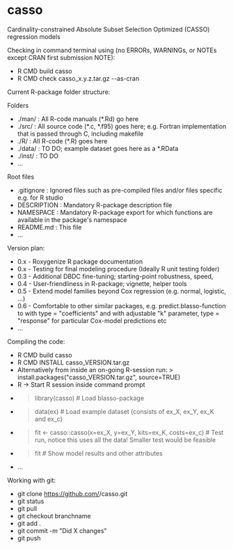 # casso
Cardinality-constrained Absolute Subset Selection Optimized (CASSO) regression models

Checking in command terminal using (no ERRORs, WARNINGs, or NOTEs except CRAN first submission NOTE):
* R CMD build casso
* R CMD check casso_x.y.z.tar.gz --as-cran

Current R-package folder structure:

Folders

* ./man/  : All R-code manuals (\*.Rd) go here
* ./src/  : All source code (\*.c, \*.f95) goes here; e.g. Fortran implementation that is passed through C, including makefile
* ./R/    : All R-code (\*.R) goes here
* ./data/ : TO DO; example dataset goes here as a \*.RData
* ./inst/ : TO DO
* ...

Root files
* .gitignore  : Ignored files such as pre-compiled files and/or files specific e.g. for R studio
* DESCRIPTION : Mandatory R-package description file
* NAMESPACE   : Mandatory R-package export for which functions are available in the package's namespace
* README.md   : This file
* ...

Version plan:
* 0.x - Roxygenize R package documentation
* 0.x - Testing for final modeling procedure (Ideally R unit testing folder)
* 0.3 - Additional DBDC fine-tuning; starting-point robustness, speed, 
* 0.4 - User-friendliness in R-package; vignette, helper tools
* 0.5 - Extend model families beyond Cox regression (e.g. normal, logistic, ...)
* 0.6 - Comfortable to other similar packages, e.g. predict.blasso-function to with type = "coefficients" and with adjustable "k" parameter, type = "response" for particular Cox-model predictions etc
* ...

Compiling the code:
* R CMD build casso
* R CMD INSTALL casso_VERSION.tar.gz
* Alternatively from inside an on-going R-session run: > install.packages("casso_VERSION.tar.gz", source=TRUE)
* R -> Start R session inside command prompt
* > library(casso) # Load blasso-package
* > data(ex) # Load example dataset (consists of ex_X, ex_Y, ex_K and ex_c)
* > fit <- casso::casso(x=ex_X, y=ex_Y, kits=ex_K, costs=ex_c) # Test run, notice this uses all the data! Smaller test would be feasible
* > fit # Show model results and other attributes
* ...

Working with git:
* git clone https://github.com/<AddressHere>/casso.git
* git status
* git pull
* git checkout branchname
* git add .
* git commit -m "Did X changes"
* git push
